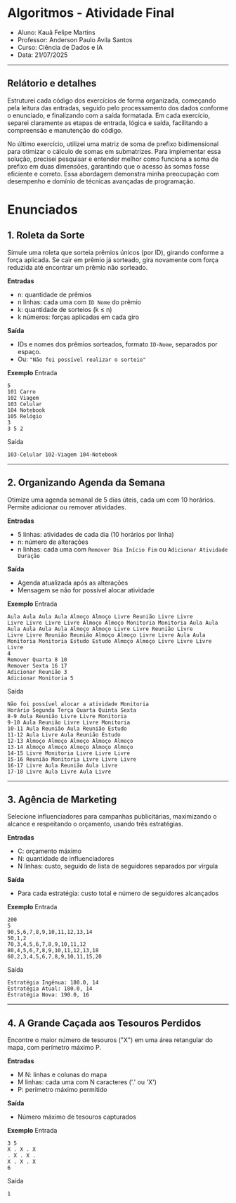 # Algoritmos - Atividade Final

- Aluno: Kauã Felipe Martins
- Professor: Anderson Paulo Avila Santos
- Curso: Ciência de Dados e IA
- Data: 21/07/2025

---

## Relátorio e detalhes

Estruturei cada código dos exercícios de forma organizada, começando pela leitura das entradas, seguido pelo processamento dos dados conforme o enunciado, e finalizando com a saída formatada. Em cada exercício, separei claramente as etapas de entrada, lógica e saída, facilitando a compreensão e manutenção do código.

No último exercício, utilizei uma matriz de soma de prefixo bidimensional para otimizar o cálculo de somas em submatrizes. Para implementar essa solução, precisei pesquisar e entender melhor como funciona a soma de prefixo em duas dimensões, garantindo que o acesso às somas fosse eficiente e correto. Essa abordagem demonstra minha preocupação com desempenho e domínio de técnicas avançadas de programação.

# Enunciados

## 1. Roleta da Sorte

Simule uma roleta que sorteia prêmios únicos (por ID), girando conforme a força aplicada. Se cair em prêmio já sorteado, gira novamente com força reduzida até encontrar um prêmio não sorteado.

**Entradas**
- n: quantidade de prêmios
- n linhas: cada uma com `ID Nome` do prêmio
- k: quantidade de sorteios (k ≤ n)
- k números: forças aplicadas em cada giro

**Saída**
- IDs e nomes dos prêmios sorteados, formato `ID-Nome`, separados por espaço.
- Ou: `"Não foi possível realizar o sorteio"`

**Exemplo**
Entrada
```
5
101 Carro
102 Viagem
103 Celular
104 Notebook
105 Relógio
3
3 5 2
```
Saída
```
103-Celular 102-Viagem 104-Notebook
```

---

## 2. Organizando Agenda da Semana

Otimize uma agenda semanal de 5 dias úteis, cada um com 10 horários. Permite adicionar ou remover atividades.

**Entradas**
- 5 linhas: atividades de cada dia (10 horários por linha)
- n: número de alterações
- n linhas: cada uma com `Remover Dia Início Fim` ou `Adicionar Atividade Duração`

**Saída**
- Agenda atualizada após as alterações
- Mensagem se não for possível alocar atividade

**Exemplo**
Entrada
```
Aula Aula Aula Aula Almoço Almoço Livre Reunião Livre Livre
Livre Livre Livre Livre Almoço Almoço Monitoria Monitoria Aula Aula
Aula Aula Aula Aula Almoço Almoço Livre Livre Reunião Livre
Livre Livre Reunião Reunião Almoço Almoço Livre Livre Aula Aula
Monitoria Monitoria Estudo Estudo Almoço Almoço Livre Livre Livre Livre
4
Remover Quarta 8 10
Remover Sexta 16 17
Adicionar Reunião 3
Adicionar Monitoria 5
```
Saída
```
Não foi possível alocar a atividade Monitoria
Horário Segunda Terça Quarta Quinta Sexta
8-9 Aula Reunião Livre Livre Monitoria
9-10 Aula Reunião Livre Livre Monitoria
10-11 Aula Reunião Aula Reunião Estudo
11-12 Aula Livre Aula Reunião Estudo
12-13 Almoço Almoço Almoço Almoço Almoço
13-14 Almoço Almoço Almoço Almoço Almoço
14-15 Livre Monitoria Livre Livre Livre
15-16 Reunião Monitoria Livre Livre Livre
16-17 Livre Aula Reunião Aula Livre
17-18 Livre Aula Livre Aula Livre
```

---

## 3. Agência de Marketing

Selecione influenciadores para campanhas publicitárias, maximizando o alcance e respeitando o orçamento, usando três estratégias.

**Entradas**
- C: orçamento máximo
- N: quantidade de influenciadores
- N linhas: custo, seguido de lista de seguidores separados por vírgula

**Saída**
- Para cada estratégia: custo total e número de seguidores alcançados

**Exemplo**
Entrada
```
200
5
90,5,6,7,8,9,10,11,12,13,14
50,1,2
70,3,4,5,6,7,8,9,10,11,12
80,4,5,6,7,8,9,10,11,12,13,18
60,2,3,4,5,6,7,8,9,10,11,15,20
```
Saída
```
Estratégia Ingênua: 180.0, 14
Estratégia Atual: 180.0, 14
Estratégia Nova: 190.0, 16
```

---

## 4. A Grande Caçada aos Tesouros Perdidos

Encontre o maior número de tesouros ("X") em uma área retangular do mapa, com perímetro máximo P.

**Entradas**
- M N: linhas e colunas do mapa
- M linhas: cada uma com N caracteres ('.' ou 'X')
- P: perímetro máximo permitido

**Saída**
- Número máximo de tesouros capturados

**Exemplo**
Entrada
```
3 5
X . X . X
. X . X .
X . X . X
6
```
Saída
```
1
```